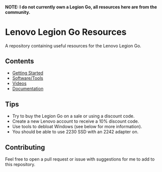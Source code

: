 #### NOTE: I do not currently own a Legion Go, all resources here are from the community.
# Lenovo Legion Go Resources
A repository containing useful resources for the Lenovo Legion Go.

## Contents
- [Getting Started](GETTING-STARTED.md)
- [Software/Tools](SOFTWARE.md)
- [Videos](VIDEOS.md)
- [Documentation](DOCUMENTATION.md)

## Tips
- Try to buy the Legion Go on a sale or using a discount code.
- Create a new Lenovo account to receive a 10% discount code.
- Use tools to debloat Windows (see below for more information).
- You should be able to use 2230 SSD with an 2242 adapter on.

## Contributing
Feel free to open a pull request or issue with suggestions for me to add to this repository.
